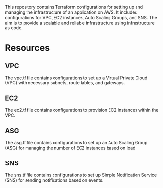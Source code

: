 This repository contains Terraform configurations for setting up and managing the infrastructure of an application on AWS. It includes configurations for VPC, EC2 instances, Auto Scaling Groups, and SNS. The aim is to provide a scalable and reliable infrastructure using infrastructure as code.

# Resources

## VPC
The vpc.tf file contains configurations to set up a Virtual Private Cloud (VPC) with necessary subnets, route tables, and gateways.
## EC2
The ec2.tf file contains configurations to provision EC2 instances within the VPC.
## ASG
The asg.tf file contains configurations to set up an Auto Scaling Group (ASG) for managing the number of EC2 instances based on load.
## SNS
The sns.tf file contains configurations to set up Simple Notification Service (SNS) for sending notifications based on events.
